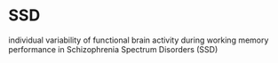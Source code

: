 # SSD
individual variability of functional brain activity during working memory performance in Schizophrenia Spectrum Disorders (SSD)
